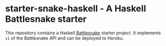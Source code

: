 # starter-snake-haskell - A Haskell Battlesnake starter

This repository contains a Haskell [Battlesnake](https://play.battlesnake.com) starter project.
It implements `v1` of the Battlesnake API and can be deployed to Heroku.
